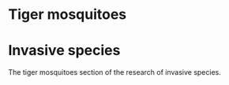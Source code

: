 Tiger mosquitoes
=======================
Invasive species
=======================

The tiger mosquitoes section of the research of invasive species.


